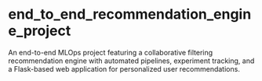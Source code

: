 # end_to_end_recommendation_engine_project
An end-to-end MLOps project featuring a collaborative filtering recommendation engine with automated pipelines, experiment tracking, and a Flask-based web application for personalized user recommendations.
